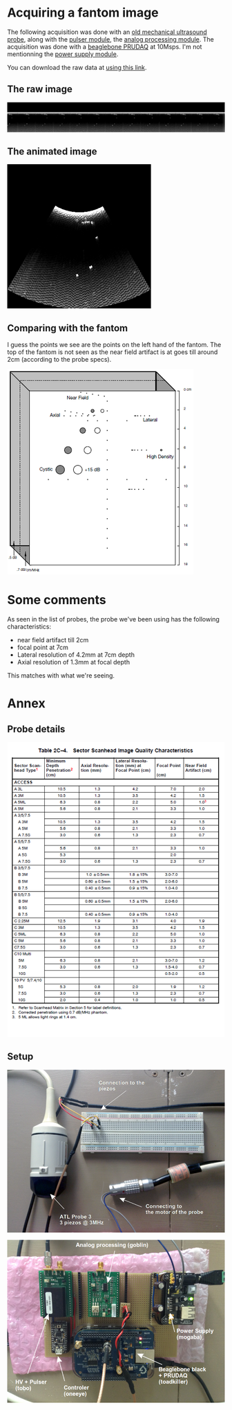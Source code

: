 # Acquiring a fantom image

The following acquisition was done with an [old mechanical ultrasound probe](/retroATL3/), along with the [pulser module](/tobo/), the [analog processing module](/goblin/). The acquisition was done with a [beaglebone PRUDAQ](/retired/kina/) at 10Msps. I'm not mentionning the [power supply module](/mogaba/).

You can download the raw data at [using this link](/include/20160822/20160822-205141.bin).


## The raw image

![](/include/20160822/20160822-205141-fft-all.png)

## The animated image

![](/include/20160822/20160822-205141.gif)

## Comparing with the fantom

I guess the points we see are the points on the left hand of the fantom. The top of the fantom is not seen as the near field artifact is at goes till around 2cm (according to the probe specs).

![](/include/20160822/fantom.png)

# Some comments

As seen in the list of probes, the probe we've been using has the following characteristics:

* near field artifact till 2cm
* focal point at 7cm
* Lateral resolution of 4.2mm at 7cm depth
* Axial resolution of 1.3mm at focal depth

This matches with what we're seeing.

# Annex

## Probe details

![](/include/ultramark/UltraMark-ListFull.png.png)


## Setup

![](/include/20160814/IMG_3428.png)

![](/include/20160814/IMG_3430.png)


